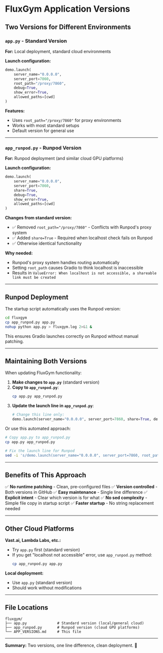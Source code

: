 # FluxGym Application Versions

## Two Versions for Different Environments

### `app.py` - Standard Version
**For:** Local deployment, standard cloud environments

**Launch configuration:**
```python
demo.launch(
    server_name="0.0.0.0",
    server_port=7860,
    root_path="/proxy/7860",
    debug=True,
    show_error=True,
    allowed_paths=[cwd]
)
```

**Features:**
- Uses `root_path="/proxy/7860"` for proxy environments
- Works with most standard setups
- Default version for general use

---

### `app_runpod.py` - Runpod Version
**For:** Runpod deployment (and similar cloud GPU platforms)

**Launch configuration:**
```python
demo.launch(
    server_name="0.0.0.0",
    server_port=7860,
    share=True,
    debug=True,
    show_error=True,
    allowed_paths=[cwd]
)
```

**Changes from standard version:**
- ✅ Removed `root_path="/proxy/7860"` - Conflicts with Runpod's proxy system
- ✅ Added `share=True` - Required when localhost check fails on Runpod
- ✅ Otherwise identical functionality

**Why needed:**
- Runpod's proxy system handles routing automatically
- Setting `root_path` causes Gradio to think localhost is inaccessible
- Results in `ValueError: When localhost is not accessible, a shareable link must be created`

---

## Runpod Deployment

The startup script automatically uses the Runpod version:

```bash
cd fluxgym
cp app_runpod.py app.py
nohup python app.py > fluxgym.log 2>&1 &
```

This ensures Gradio launches correctly on Runpod without manual patching.

---

## Maintaining Both Versions

When updating FluxGym functionality:

1. **Make changes to `app.py`** (standard version)
2. **Copy to `app_runpod.py`**:
   ```bash
   cp app.py app_runpod.py
   ```
3. **Update the launch line in `app_runpod.py`**:
   ```python
   # Change this line only:
   demo.launch(server_name="0.0.0.0", server_port=7860, share=True, debug=True, show_error=True, allowed_paths=[cwd])
   ```

Or use this automated approach:

```bash
# Copy app.py to app_runpod.py
cp app.py app_runpod.py

# Fix the launch line for Runpod
sed -i 's/demo.launch(server_name="0.0.0.0", server_port=7860, root_path="\/proxy\/7860",/demo.launch(server_name="0.0.0.0", server_port=7860, share=True,/' app_runpod.py
```

---

## Benefits of This Approach

✅ **No runtime patching** - Clean, pre-configured files
✅ **Version controlled** - Both versions in GitHub
✅ **Easy maintenance** - Single line difference
✅ **Explicit intent** - Clear which version is for what
✅ **No sed complexity** - Simple file copy in startup script
✅ **Faster startup** - No string replacement needed

---

## Other Cloud Platforms

**Vast.ai, Lambda Labs, etc.:**
- Try `app.py` first (standard version)
- If you get "localhost not accessible" error, use `app_runpod.py` method:
  ```bash
  cp app_runpod.py app.py
  ```

**Local deployment:**
- Use `app.py` (standard version)
- Should work without modifications

---

## File Locations

```
fluxgym/
├── app.py              # Standard version (local/general cloud)
├── app_runpod.py       # Runpod version (cloud GPU platforms)
└── APP_VERSIONS.md     # This file
```

---

**Summary:** Two versions, one line difference, clean deployment. 🚀
